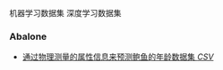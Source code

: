 机器学习数据集  深度学习数据集
### Abalone
* [通过物理测量的属性信息来预测鲍鱼的年龄数据集 *CSV*](http://archive.ics.uci.edu/ml/datasets/Abalone)
